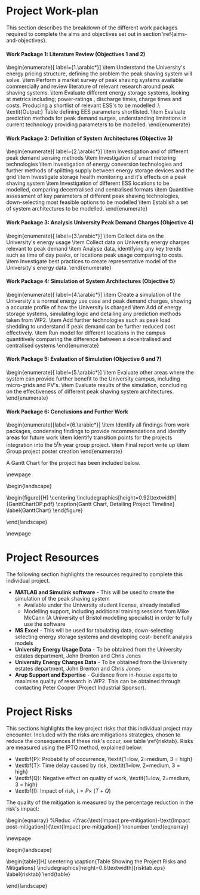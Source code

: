 # Project Work-plan

This section describes the breakdown of the different work packages required to complete the aims and objectives set out in section \ref{aims-and-objectives}.

#### Work Package 1: Literature Review (Objectives 1 and 2)

\begin{enumerate}[ label={1.\arabic*}]
\item Understand the University's energy pricing structure, defining the problem the peak shaving system will solve.
\item Perform a market survey of peak shaving systems available commercially and review literature of relevant research around peak shaving systems.
\item Evaluate different energy storage systems, looking at metrics including; power-ratings , discharge times, charge times and costs. Producing a shortlist of relevant ESS's to be modelled .\\ \textit{Output:} Table defining EES parameters shortlisted.
\item Evaluate prediction methods for peak demand surges, understanding limitations in current technology providing parameters to be modelled.
\end{enumerate}

#### Work Package 2: Definition of System Architectures (Objective 3)

\begin{enumerate}[ label={2.\arabic*}]
\item Investigation and of different peak demand sensing methods
\item Investigation of smart metering technologies
\item Investigation of energy conversion technologies and further methods of splitting supply between energy storage devices and the grid
\item Investigate storage health monitoring and it's effects on a peak shaving system
\item Investigation of different ESS locations to be modelled, comparing decentralised and centralised formats
\item Quantitive assessment of key parameters of different peak shaving technologies, down-selecting most feasible options to be modelled
\item Establish a set of system architectures to be modelled.
\end{enumerate}

#### Work Package 3: Analysis University Peak Demand Charges (Objective 4)

\begin{enumerate}[ label={3.\arabic*}]
\item Collect data on the University's energy usage
\item Collect data on University energy charges relevant to peak demand
\item Analyse data, identifying any key trends such as time of day peaks, or locations peak usage comparing to costs.
\item Investigate best practices to create representative model of the University's energy data.
\end{enumerate}

#### Work Package 4: Simulation of System Architectures (Objective 5)

\begin{enumerate}[ label={4.\arabic*}]
\item Create a simulation of the University's a normal energy use case and peak demand charges, showing a accurate profile of how the University is charged
\item Add of energy storage systems, simulating logic and detailing any prediction methods taken from WP2.
\item Add further technologies such as peak load shedding to understand if peak demand can be further reduced cost effectively.
\item Run model for different locations in the campus quantitively comparing the difference between a decentralised and centralised systems
\end{enumerate}

#### Work Package 5: Evaluation of Simulation (Objective 6 and 7)

\begin{enumerate}[ label={5.\arabic*}]
\item Evaluate other areas where the system can provide further benefit to the University campus, including micro-grids and PV's.
\item Evaluate results of the simulation, concluding on the effectiveness of different peak shaving system architectures.
\end{enumerate}

#### Work Package 6: Conclusions and Further Work

\begin{enumerate}[label={6.\arabic*}]
\item Identify all findings from work packages, condensing findings to provide recommendations and identify areas for future work
\item Identify transition points for the projects integration into the $5^th$ year group project.
\item Final report write up
\item Group project poster creation
\end{enumerate}

A Gantt Chart for the project has been included below.

\newpage

\begin{landscape}

\begin{figure}[H]
\centering
\includegraphics[height=0.92\textwidth]{GanttChartDP.pdf}
\caption{Gantt Chart, Detailing Project Timeline}
\label{GanttChart}
\end{figure}

\end{landscape}

\newpage


# Project Resources

The following section highlights the resources required to complete this individual project.

* **MATLAB and Simulink software** - This will be used to create the simulation of the peak shaving system
    * Available under the University student license, already installed
    * Modelling support, including additional training sessions from Mike McCann (A University of Bristol modelling specialist) in order to fully use the software
* **MS Excel** - This will be used for tabulating data, down-selecting selecting energy storage systems and developing cost- benefit analysis models
* **University Energy Usage Data** - To be obtained from the University estates department, John Brenton and Chris Jones
* **University Energy Charges Data** - To be obtained from the University estates department, John Brenton and Chris Jones
* **Arup Support and Expertise** - Guidance from in-house experts to maximise quality of research in WP2. This can be obtained through contacting Peter Cooper (Project Industrial Sponsor).

# Project Risks

This sections highlights the key project risks that this individual project may encounter. Included with the risks are mitigations strategies, chosen to reduce the consequences if these risk's occur, see table \ref{risktab}. Risks are measured using the IPTQ method, explained below:

* \textbf{P}: Probability of occurrence, \textit{1=low, 2=medium, 3 = high}
* \textbf{T}: Time delay caused by risk, \textit{1=low, 2=medium, 3 = high}
* \textbf{Q}: Negative effect on quality of work, \textit{1=low, 2=medium, 3 = high}
* \textbf{I}: Impact of risk, $I=P\times$ $(T+Q)$

The quality of the mitigation is measured by the percentage reduction in the risk's impact:

\begin{eqnarray}
 \%Reduc =\frac{\text{Impact pre-mitigation}-\text{Impact post-mitigation}}{\text{Impact pre-mitigation}}   \nonumber
\end{eqnarray}


\newpage

\begin{landscape}

\begin{table}[H]
\centering
\caption{Table Showing the Project Risks and Mitigations}
\includegraphics[height=0.8\textwidth]{risktab.eps}
\label{risktab}
\end{table}

\end{landscape}
